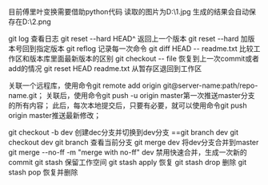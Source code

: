 目前傅里叶变换需要借助python代码
读取的图片为D:\1.jpg
生成的结果会自动保存在D:\2.png

git log 查看日志
git reset --hard HEAD^ 返回上一个版本
git reset --hard 加版本号回到指定版本
git reflog 记录每一次命令
git diff HEAD -- readme.txt 比较工作区和版本库里面最新版本的区别
git checkout -- file 恢复到上一次commit或者add的情况
git reset HEAD readme.txt 从暂存区退回到工作区

关联一个远程库，使用命令git remote add origin git@server-name:path/repo-name.git；
关联后，使用命令git push -u origin master第一次推送master分支的所有内容；
此后，每次本地提交后，只要有必要，就可以使用命令git push origin master推送最新修改；

git checkout -b dev 创建dec分支并切换到dev分支
==git branch dev
  git checkout dev
  git branch 查看当前分支
git merge dev 将dev分支合并到master
git merge --no-ff -m "merge with no-ff" dev 禁用快速合并，生成一次新的commit
git stash 保留工作空间
git stash apply 恢复 git stash drop 删除
git stash pop 恢复并删除